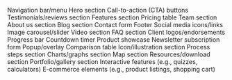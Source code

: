 Navigation bar/menu
Hero section
Call-to-action (CTA) buttons
Testimonials/reviews section
Features section
Pricing table
Team section
About us section
Blog section
Contact form
Footer
Social media icons/links
Image carousel/slider
Video section
FAQ section
Client logos/endorsements
Progress bar
Countdown timer
Product showcase
Newsletter subscription form
Popup/overlay
Comparison table
Icon/illustration section
Process steps section
Charts/graphs section
Map section
Resources/download section
Portfolio/gallery section
Interactive features (e.g., quizzes, calculators)
E-commerce elements (e.g., product listings, shopping cart)